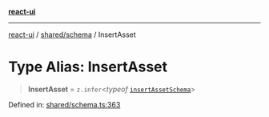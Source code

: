 [**react-ui**](../../../README.md)

***

[react-ui](../../../README.md) / [shared/schema](../README.md) / InsertAsset

# Type Alias: InsertAsset

> **InsertAsset** = `z.infer`\<*typeof* [`insertAssetSchema`](../variables/insertAssetSchema.md)\>

Defined in: [shared/schema.ts:363](https://github.com/UWA-CITS5206-DMR/react-ui/blob/7050e78c07ed514b5a3e8c4228a2104c7641f592/shared/schema.ts#L363)
